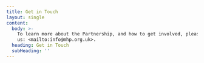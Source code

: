```yaml
---
title: Get in Touch
layout: single
content:
  body: >-
    To learn more about the Partnership, and how to get involved, please email
    us: <mailto:info@mhp.org.uk>.
  heading: Get in Touch
  subHeading: ''
---
```


